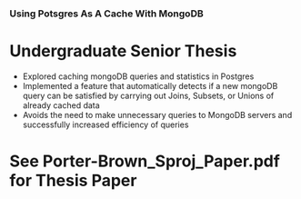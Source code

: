 ### Using Potsgres As A Cache With MongoDB
# Undergraduate Senior Thesis
* Explored caching mongoDB queries and statistics in Postgres
* Implemented a feature that automatically detects if a new mongoDB query can be satisfied by carrying out Joins, Subsets, or Unions of already cached data
* Avoids the need to make unnecessary queries to MongoDB servers and successfully increased efficiency of queries

# See Porter-Brown_Sproj_Paper.pdf for Thesis Paper
